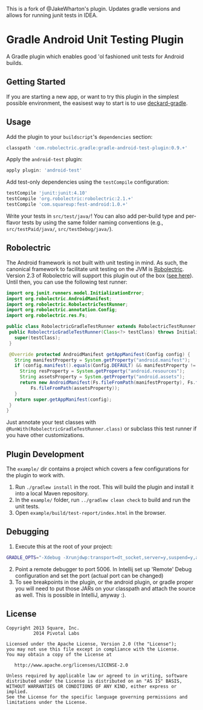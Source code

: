 This is a fork of @JakeWharton's plugin. Updates gradle versions and allows for running junit tests in IDEA.

Gradle Android Unit Testing Plugin
==================================

A Gradle plugin which enables good 'ol fashioned unit tests for Android builds.

Getting Started
-----
If you are starting a new app, or want to try this plugin in the simplest possible environment, the easisest way to start is to use [deckard-gradle](https://github.com/robolectric/deckard-gradle).

Usage
-----

Add the plugin to your `buildscript`'s `dependencies` section:
```groovy
classpath 'com.robolectric.gradle:gradle-android-test-plugin:0.9.+'
```

Apply the `android-test` plugin:
```groovy
apply plugin: 'android-test'
```

Add test-only dependencies using the `testCompile` configuration:
```groovy
testCompile 'junit:junit:4.10'
testCompile 'org.robolectric:robolectric:2.1.+'
testCompile 'com.squareup:fest-android:1.0.+'
```

Write your tests in `src/test/java/`! You can also add per-build type and per-flavor tests by using
the same folder naming conventions (e.g., `src/testPaid/java/`, `src/testDebug/java/`).


Robolectric
-----------

The Android framework is not built with unit testing in mind. As such, the canonical framework to
facilitate unit testing on the JVM is [Robolectric][robo]. Version 2.3 of Robolectric will support
this plugin out of the box ([see here](https://github.com/robolectric/robolectric/pull/744)).
Until then, you can use the following test runner:
```java
import org.junit.runners.model.InitializationError;
import org.robolectric.AndroidManifest;
import org.robolectric.RobolectricTestRunner;
import org.robolectric.annotation.Config;
import org.robolectric.res.Fs;

public class RobolectricGradleTestRunner extends RobolectricTestRunner {
 public RobolectricGradleTestRunner(Class<?> testClass) throws InitializationError {
   super(testClass);
 }

 @Override protected AndroidManifest getAppManifest(Config config) {
   String manifestProperty = System.getProperty("android.manifest");
   if (config.manifest().equals(Config.DEFAULT) && manifestProperty != null) {
     String resProperty = System.getProperty("android.resources");
     String assetsProperty = System.getProperty("android.assets");
     return new AndroidManifest(Fs.fileFromPath(manifestProperty), Fs.fileFromPath(resProperty),
         Fs.fileFromPath(assetsProperty));
   }
   return super.getAppManifest(config);
 }
}
```

Just annotate your test classes with `@RunWith(RobolectricGradleTestRunner.class)` or subclass this
test runner if you have other customizations.


Plugin Development
------------------

The `example/` dir contains a project which covers a few configurations for the plugin to work with.

 1. Run `./gradlew install` in the root. This will build the plugin and install it into a local Maven
    repository.
 2. In the `example/` folder, run `../gradlew clean check` to build and run the unit tests.
 3. Open `example/build/test-report/index.html` in the browser.

Debugging
---------
1. Execute this at the root of your project:
```bash
GRADLE_OPTS="-Xdebug -Xrunjdwp:transport=dt_socket,server=y,suspend=y,address=5006" ./gradlew test --no-daemon -Dorg.gradle.debug=true
```
2. Point a remote debugger to port 5006. In Intellij set up 'Remote' Debug configuration and set the port (actual port can be changed)
3. To see breakpoints in the plugin, or the android plugin, or gradle proper you will need to put those JARs on your classpath and attach the source as well. This is possible in IntelliJ, anyway :).


License
-------

    Copyright 2013 Square, Inc.
              2014 Pivotal Labs

    Licensed under the Apache License, Version 2.0 (the "License");
    you may not use this file except in compliance with the License.
    You may obtain a copy of the License at

       http://www.apache.org/licenses/LICENSE-2.0

    Unless required by applicable law or agreed to in writing, software
    distributed under the License is distributed on an "AS IS" BASIS,
    WITHOUT WARRANTIES OR CONDITIONS OF ANY KIND, either express or implied.
    See the License for the specific language governing permissions and
    limitations under the License.



 [robo]: http://robolectric.org
